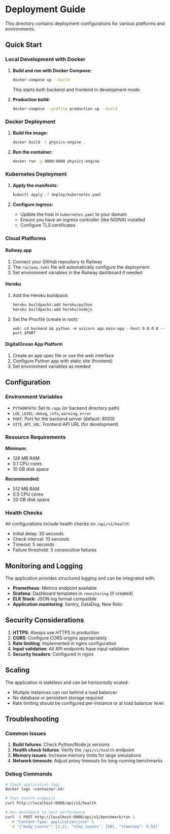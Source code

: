 # Deployment Guide

This directory contains deployment configurations for various platforms and environments.

## Quick Start

### Local Development with Docker

1. **Build and run with Docker Compose:**
   ```bash
   docker-compose up --build
   ```
   This starts both backend and frontend in development mode.

2. **Production build:**
   ```bash
   docker-compose --profile production up --build
   ```

### Docker Deployment

1. **Build the image:**
   ```bash
   docker build -t physics-engine .
   ```

2. **Run the container:**
   ```bash
   docker run -p 8000:8000 physics-engine
   ```

### Kubernetes Deployment

1. **Apply the manifests:**
   ```bash
   kubectl apply -f deploy/kubernetes.yaml
   ```

2. **Configure ingress:**
   - Update the host in `kubernetes.yaml` to your domain
   - Ensure you have an ingress controller (like NGINX) installed
   - Configure TLS certificates

### Cloud Platforms

#### Railway.app
1. Connect your GitHub repository to Railway
2. The `railway.toml` file will automatically configure the deployment
3. Set environment variables in the Railway dashboard if needed

#### Heroku
1. Add the Heroku buildpack:
   ```bash
   heroku buildpacks:add heroku/python
   heroku buildpacks:add heroku/nodejs
   ```

2. Set the Procfile (create in root):
   ```
   web: cd backend && python -m uvicorn app.main:app --host 0.0.0.0 --port $PORT
   ```

#### DigitalOcean App Platform
1. Create an app spec file or use the web interface
2. Configure Python app with static site (frontend)
3. Set environment variables as needed

## Configuration

### Environment Variables

- `PYTHONPATH`: Set to `/app` (or backend directory path)
- `LOG_LEVEL`: `debug`, `info`, `warning`, `error`
- `PORT`: Port for the backend server (default: 8000)
- `VITE_API_URL`: Frontend API URL (for development)

### Resource Requirements

**Minimum:**
- 128 MB RAM
- 0.1 CPU cores
- 10 GB disk space

**Recommended:**
- 512 MB RAM
- 0.5 CPU cores
- 20 GB disk space

### Health Checks

All configurations include health checks on `/api/v1/health`:
- Initial delay: 30 seconds
- Check interval: 10 seconds
- Timeout: 5 seconds
- Failure threshold: 3 consecutive failures

## Monitoring and Logging

The application provides structured logging and can be integrated with:
- **Prometheus**: Metrics endpoint available
- **Grafana**: Dashboard templates in `/monitoring` (if created)
- **ELK Stack**: JSON log format compatible
- **Application monitoring**: Sentry, DataDog, New Relic

## Security Considerations

1. **HTTPS**: Always use HTTPS in production
2. **CORS**: Configure CORS origins appropriately
3. **Rate limiting**: Implemented in nginx configuration
4. **Input validation**: All API endpoints have input validation
5. **Security headers**: Configured in nginx

## Scaling

The application is stateless and can be horizontally scaled:
- Multiple instances can run behind a load balancer
- No database or persistent storage required
- Rate limiting should be configured per-instance or at load balancer level

## Troubleshooting

### Common Issues

1. **Build failures**: Check Python/Node.js versions
2. **Health check failures**: Verify the `/api/v1/health` endpoint
3. **Memory issues**: Increase memory limits for large simulations
4. **Network timeouts**: Adjust proxy timeouts for long-running benchmarks

### Debug Commands

```bash
# Check application logs
docker logs <container-id>

# Test health endpoint
curl http://localhost:8000/api/v1/health

# Run benchmark to test performance
curl -X POST http://localhost:8000/api/v1/benchmark/run \
  -H "Content-Type: application/json" \
  -d '{"body_counts": [1,2], "step_counts": [50], "timestep": 0.02}'
```